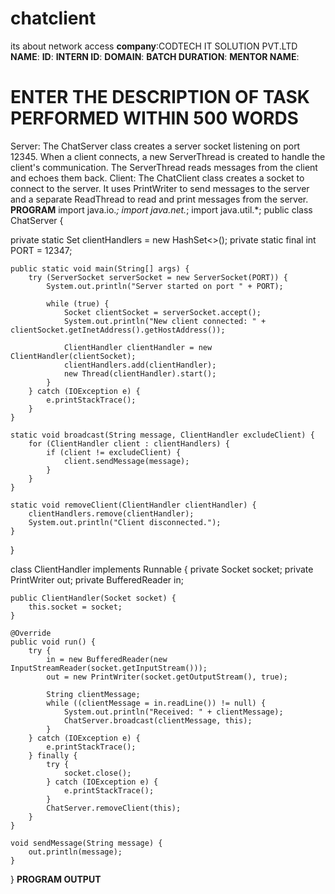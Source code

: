 # chatclient
its about network access
**company**:CODTECH IT SOLUTION PVT.LTD
**NAME**:
**ID**:
**INTERN ID**:
**DOMAIN**:
**BATCH DURATION**:
**MENTOR NAME**:
# ENTER THE DESCRIPTION  OF TASK PERFORMED WITHIN 500 WORDS
Server: The ChatServer class creates a server socket listening on port 12345. When a client connects, a new ServerThread is created to handle the client's communication. The ServerThread reads messages from the client and echoes them back.
Client: The ChatClient class creates a socket to connect to the server. It uses PrintWriter to send messages to the server and a separate ReadThread to read and print messages from the server.
**PROGRAM**
import java.io.*;
import java.net.*;
import java.util.*;
public class ChatServer {

   private static Set<ClientHandler> clientHandlers = new HashSet<>();
   private static final int PORT = 12347;

    public static void main(String[] args) {
        try (ServerSocket serverSocket = new ServerSocket(PORT)) {
            System.out.println("Server started on port " + PORT);

            while (true) {
                Socket clientSocket = serverSocket.accept();
                System.out.println("New client connected: " + clientSocket.getInetAddress().getHostAddress());
                
                ClientHandler clientHandler = new ClientHandler(clientSocket);
                clientHandlers.add(clientHandler);
                new Thread(clientHandler).start();
            }
        } catch (IOException e) {
            e.printStackTrace();
        }
    }

    static void broadcast(String message, ClientHandler excludeClient) {
        for (ClientHandler client : clientHandlers) {
            if (client != excludeClient) {
                client.sendMessage(message);
            }
        }
    }

    static void removeClient(ClientHandler clientHandler) {
        clientHandlers.remove(clientHandler);
        System.out.println("Client disconnected.");
    }
}

class ClientHandler implements Runnable {
    private Socket socket;
    private PrintWriter out;
    private BufferedReader in;

    public ClientHandler(Socket socket) {
        this.socket = socket;
    }

    @Override
    public void run() {
        try {
            in = new BufferedReader(new InputStreamReader(socket.getInputStream()));
            out = new PrintWriter(socket.getOutputStream(), true);

            String clientMessage;
            while ((clientMessage = in.readLine()) != null) {
                System.out.println("Received: " + clientMessage);
                ChatServer.broadcast(clientMessage, this);
            }
        } catch (IOException e) {
            e.printStackTrace();
        } finally {
            try {
                socket.close();
            } catch (IOException e) {
                e.printStackTrace();
            }
            ChatServer.removeClient(this);
        }
    }

    void sendMessage(String message) {
        out.println(message);
    }
}
**PROGRAM OUTPUT**    

